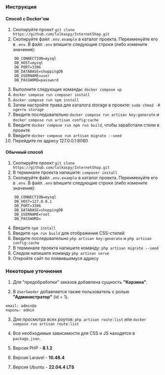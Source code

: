 ### Инструкция
#### Способ с Docker'ом
1. Скопируйте проект ```git clone https://github.com/lolkaspy/InternetShop.git```
2. Скопируйте файл ```.env.example``` в каталог проекта. Переименуйте его в ```.env```. В файл ```.env``` впишите следующие строки (либо измените значения):
```
    DB_CONNECTION=mysql
    DB_HOST=mysql
    DB_PORT=3306
    DB_DATABASE=shoppingDB
    DB_USERNAME=user
    DB_PASSWORD=password
```
3. Выполните следующие команды: ```docker compose up```
4. ```docker compose run composer install```
5. ```docker compose run npm install```
6. Затем настройте права для каталога storage в проекте: ```sudo chmod -R ugo+rw storage```
7. Введите последовательно ```docker compose run artisan key:generate``` и ```docker compose run artisan config:cache```
8. Введите ```docker compose run npm run build```, чтобы заработали стили в проекте
9. Введите ```docker compose run artisan migrate --seed```
10. Перейдите по адресу 127.0.0.1:8080
#### Обычный способ
1. Скопируйте проект ```git clone https://github.com/lolkaspy/InternetShop.git```
2. В терминале проекта напишите: ```composer install```
3. Скопируйте файл ```.env.example``` в каталог проекта. Переименуйте его в ```.env```. В файл ```.env``` впишите следующие строки (либо измените значения):
```
    DB_CONNECTION=mysql
    DB_HOST=127.0.0.1  
    DB_PORT=3306
    DB_DATABASE=shoppingDB
    DB_USERNAME=root
    DB_PASSWORD=
```
4. Введите ```npm install```
5. Введите ```npm run build``` для отображения CSS-стилей
6. Введите последовательно ```php artisan key:generate``` и ```php artisan config:cache``` 
7. В терминале проекта напишите команду: ```php artisan migrate --seed```
8. Следом напишите команду ```php artisan serve```
9. Откройте сайт по появившемуся адресу

### Некоторые уточнения
1. Для "предобработки" заказов добавлена сущность **"Корзина"**.

2. В ```UserSeeder``` добавляется также пользователь с ролью **"Администратор"** (id = 1).

```
email: admin@a
пароль: admin
```

3. Для просмотра всех роутов: ```php artisan route:list``` или ```docker compose run artisan route:list```

4. Все необходимые зависимости для CSS и JS находятся в ```package.json```.

5. Версия PHP - **8.1.2**

6. Версия Laravel - **10.48.4**

7. Версия Ubuntu - **22.04.4 LTS**
